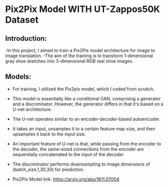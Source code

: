 # Pix2Pix Model WITH UT-Zappos50K Dataset

## Introduction:
-In this project, I aimed to train a Pix2Pix model architecture for image to image translation.
-The aim of the training is to transform 1-dimensional gray shoe sketches into 3-dimensional RGB real shoe images.

## Models:
- For training, I utilized the Pix2pix model, which I coded from scratch.
- This model is essentially like a conditional GAN, comprising a generator and a discriminator. However, the generator differs in that it's based on a U-net architecture. 
- The U-net operates similar to an encoder-decoder-based autoencoder.
- It takes an input, unsamples it to a certain feature map size, and then upsamples it back to the input size.
- An important feature of U-net is that, while passing from the encoder to the decoder, the same-sized connections from the encoder are sequentially concatenated to the input of the decoder
- The discriminator performs downsampling to image dimensions of (batch_size,1,30,30) for prediction.

- Pix2Pix Model link: https://arxiv.org/abs/1611.07004


